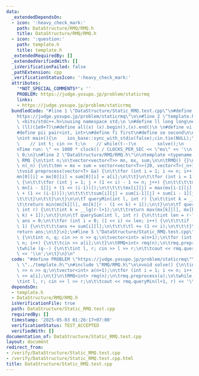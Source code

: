 ```yaml
---
data:
  _extendedDependsOn:
  - icon: ':heavy_check_mark:'
    path: DataStructure/RMQ/RMQ.h
    title: DataStructure/RMQ/RMQ.h
  - icon: ':question:'
    path: template.h
    title: template.h
  _extendedRequiredBy: []
  _extendedVerifiedWith: []
  _isVerificationFailed: false
  _pathExtension: cpp
  _verificationStatusIcon: ':heavy_check_mark:'
  attributes:
    '*NOT_SPECIAL_COMMENTS*': ''
    PROBLEM: https://judge.yosupo.jp/problem/staticrmq
    links:
    - https://judge.yosupo.jp/problem/staticrmq
  bundledCode: "#line 1 \"DataStructure/Static_RMQ.test.cpp\"\n#define PROBLEM \"\
    https://judge.yosupo.jp/problem/staticrmq\"\n\n#line 2 \"template.h\"\n\n#include\
    \ <bits/stdc++.h>\nusing namespace std;\n \n#define ll long long\n#define MOD\
    \ (ll)(1e9+7)\n#define all(x) (x).begin(),(x).end()\n \n#define vi vector<int>\n\
    #define pii pair<int, int>\n#define fi first\n#define se second\n\nvoid solve();\n\
    \nint main(){\n    ios_base::sync_with_stdio(false);cin.tie(NULL);\n    // cin.exceptions(cin.failbit);\n\
    \    // int t; cin >> t;\n    // while(t--)\n        solve();\n    cerr << \"\\\
    nTime run: \" << 1000 * clock() / CLOCKS_PER_SEC << \"ms\" << '\\n';\n    return\
    \ 0;\n}\n#line 2 \"DataStructure/RMQ/RMQ.h\"\n\ntemplate <typename T>\nstruct\
    \ RMQ {\n\tint n;\n\tvector<vector<T>> mn, mx, sum;\n\n\tRMQ() {}\n\tRMQ(int _n):\
    \ n(_n) {\n\t\tmn = mx = sum = vector<vector<T>>(20, vector<T>(_n+1));\n\t}\n\n\
    \tvoid preprocess(vector<T> &a) {\n\t\tfor (int i = 1; i <= n; i++) {\n\t\t\t\
    mn[0][i] = mx[0][i] = sum[0][i] = a[i];\n\t\t}\n\t\tfor (int i = 1; i < 20; i++)\
    \ {\n\t\t\tfor (int j = 1; j + (1 << i) - 1 <= n; j++) {\n\t\t\t\tmn[i][j] = min(mn[i-1][j],\
    \ mn[i - 1][j + (1 << (i-1))]);\n\t\t\t\tmx[i][j] = max(mx[i-1][j], mx[i - 1][j\
    \ + (1 << (i-1))]);\n\t\t\t\tsum[i][j] = sum[i-1][j] + sum[i - 1][j + (1 << (i-1))];\n\
    \t\t\t}\n\t\t}\n\t}\n\n\tT queryMin(int l, int r) {\n\t\tint k = __lg(r-l+1);\n\
    \t\treturn min(mn[k][l], mn[k][r - (1 << k) + 1]);\n\t}\n\n\tT queryMax(int l,\
    \ int r) {\n\t\tint k = __lg(r-l+1);\n\t\treturn max(mx[k][l], mx[k][r - (1 <<\
    \ k) + 1]);\n\t}\n\n\tT querySum(int l, int r) {\n\t\tint len = r-l+1;\n\t\tT\
    \ ans = 0;\n\t\tfor (int i = 0; (1 << i) <= len; i++) {\n\t\t\tif (len >> i &\
    \ 1) {\n\t\t\t\tans += sum[i][l];\n\t\t\t\tl += (1 << i);\n\t\t\t}\n\t\t}\n\t\t\
    return ans;\n\t}\n};\n#line 5 \"DataStructure/Static_RMQ.test.cpp\"\n\nvoid solve()\
    \ {\n\tint n, q; cin >> n >> q;\n\tvector<int> a(n+1);\n\tfor (int i = 1; i <=\
    \ n; i++) {\n\t\tcin >> a[i];\n\t}\n\tRMQ<int> rmq(n);\n\trmq.preprocess(a);\n\
    \twhile (q--) {\n\t\tint l, r; cin >> l >> r;\n\t\tcout << rmq.queryMin(l+1, r)\
    \ << '\\n';\n\t}\n}\n"
  code: "#define PROBLEM \"https://judge.yosupo.jp/problem/staticrmq\"\n\n#include\
    \ \"../template.h\"\n#include \"RMQ/RMQ.h\"\n\nvoid solve() {\n\tint n, q; cin\
    \ >> n >> q;\n\tvector<int> a(n+1);\n\tfor (int i = 1; i <= n; i++) {\n\t\tcin\
    \ >> a[i];\n\t}\n\tRMQ<int> rmq(n);\n\trmq.preprocess(a);\n\twhile (q--) {\n\t\
    \tint l, r; cin >> l >> r;\n\t\tcout << rmq.queryMin(l+1, r) << '\\n';\n\t}\n}"
  dependsOn:
  - template.h
  - DataStructure/RMQ/RMQ.h
  isVerificationFile: true
  path: DataStructure/Static_RMQ.test.cpp
  requiredBy: []
  timestamp: '2025-05-03 01:26:17+07:00'
  verificationStatus: TEST_ACCEPTED
  verifiedWith: []
documentation_of: DataStructure/Static_RMQ.test.cpp
layout: document
redirect_from:
- /verify/DataStructure/Static_RMQ.test.cpp
- /verify/DataStructure/Static_RMQ.test.cpp.html
title: DataStructure/Static_RMQ.test.cpp
---
```

